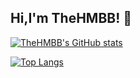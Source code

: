 ## Hi,I'm TheHMBB! 👋

[![TheHMBB's GitHub stats](https://github-readme-stats.vercel.app/api?username=TheHMBB&count_private=true&show_icons=true&theme=dark)]()

[![Top Langs](https://github-readme-stats.vercel.app/api/top-langs/?username=TheHMBB)]()

